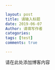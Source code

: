 ```yaml
---

layout: post
title: 请输入标题
date: 2019-06-07
Author: 请填写作者
categories: 
tags: [test]
comments: true

---
```


请在此处添加博客内容
